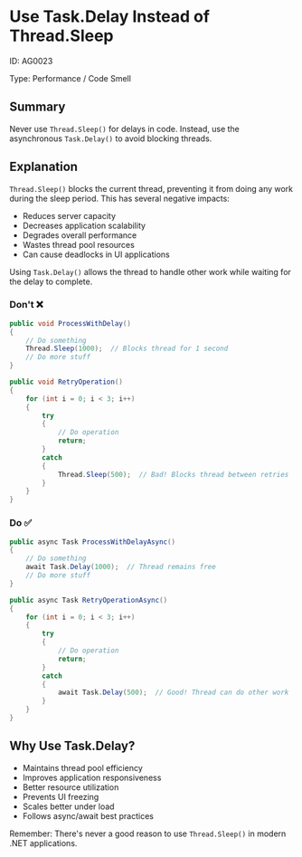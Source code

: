 ﻿# Use Task.Delay Instead of Thread.Sleep

ID: AG0023

Type: Performance / Code Smell

## Summary

Never use `Thread.Sleep()` for delays in code. Instead, use the asynchronous `Task.Delay()` to avoid blocking threads.

## Explanation

`Thread.Sleep()` blocks the current thread, preventing it from doing any work during the sleep period. This has several negative impacts:
- Reduces server capacity
- Decreases application scalability
- Degrades overall performance
- Wastes thread pool resources
- Can cause deadlocks in UI applications

Using `Task.Delay()` allows the thread to handle other work while waiting for the delay to complete.

### Don't ❌

```csharp
public void ProcessWithDelay()
{
    // Do something
    Thread.Sleep(1000);  // Blocks thread for 1 second
    // Do more stuff
}

public void RetryOperation()
{
    for (int i = 0; i < 3; i++)
    {
        try
        {
            // Do operation
            return;
        }
        catch
        {
            Thread.Sleep(500);  // Bad! Blocks thread between retries
        }
    }
}
```

### Do ✅

```csharp
public async Task ProcessWithDelayAsync()
{
    // Do something
    await Task.Delay(1000);  // Thread remains free
    // Do more stuff
}

public async Task RetryOperationAsync()
{
    for (int i = 0; i < 3; i++)
    {
        try
        {
            // Do operation
            return;
        }
        catch
        {
            await Task.Delay(500);  // Good! Thread can do other work
        }
    }
}
```

## Why Use Task.Delay?

- Maintains thread pool efficiency
- Improves application responsiveness
- Better resource utilization
- Prevents UI freezing
- Scales better under load
- Follows async/await best practices

Remember: There's never a good reason to use `Thread.Sleep()` in modern .NET applications.
